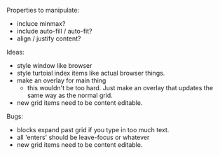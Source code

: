 Properties to manipulate:
  * incluce minmax?
  * include auto-fill / auto-fit?
  * align / justify content? 
 
Ideas:
  * style window like browser
  * style turtoial index items like actual browser things.
  * make an overlay for main thing
    * this wouldn't be too hard. Just make an overlay that 
      updates the same way as the normal grid.
  * new grid items need to be content editable.
  
Bugs:
  * blocks expand past grid if you type in too much text.
  * all 'enters' should be leave-focus or whatever
  * new grid items need to be content editable.
